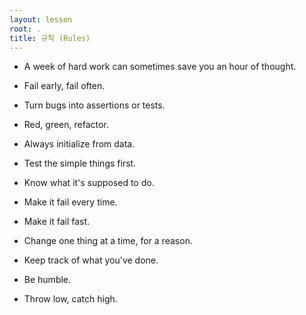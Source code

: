 ```yaml
---
layout: lesson
root: .
title: 규칙 (Rules)
---
```

*   A week of hard work can sometimes save you an hour of thought. <a name="week-hard-work-hour-thought"></a>

*   Fail early, fail often. <a name="fail-early-fail-often"></a>

*   Turn bugs into assertions or tests. <a name="turn-bugs-into-assertions-or-tests"></a>

*   Red, green, refactor. <a name="red-green-refactor"></a>

*   Always initialize from data. <a name="always-initialize-from-data"></a>

*   Test the simple things first. <a name="test-simple-first"></a>

*   Know what it's supposed to do. <a name="know-what-its-supposed-to-do"></a>

*   Make it fail every time. <a name="make-it-fail-every-time"></a>

*   Make it fail fast. <a name="make-it-fail-fast"></a>

*   Change one thing at a time, for a reason. <a name="change-one-thing-at-a-time"></a>

*   Keep track of what you've done. <a name="keep-track-of-what-youve-done"></a>

*   Be humble. <a name="be-humble"></a>

*   Throw low, catch high. <a name="throw-low-catch-high"></a>
